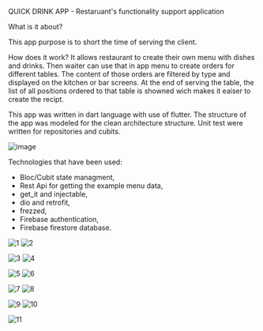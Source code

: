 QUICK DRINK APP - Restaruant's functionality support application

What is it about?

This app purpose is to short the time of serving the client.

How does it work?
It allows restaurant to create their own menu with dishes and drinks. Then waiter can use that in app menu to create orders for different tables. The content of those orders are filtered by type and displayed on the kitchen or bar screens.
At the end of serving the table, the list of all positions ordered to that table is showned wich makes it eaiser to create the recipt.

This app was written in dart language with use of flutter.
The structure of the app was modeled for the clean architecture structure.
Unit test were written for repositories and cubits.

![image](https://github.com/bogbrz/quick_drink_app/assets/142913714/824782fe-9c93-4354-9372-452d06733e1a)


Technologies that have been used: 
- Bloc/Cubit state managment,
- Rest Api for getting the example menu data,
- get_it and injectable,
- dio and retrofit,
- frezzed,
- Firebase authentication,
- Firebase firestore database.




![1](https://github.com/bogbrz/quick_drink_app/assets/142913714/c5886634-7bb8-4213-8eae-75a7bd1eb4e2) ![2](https://github.com/bogbrz/quick_drink_app/assets/142913714/64bbe81c-b8b4-404e-92ef-41a4ad39532a)

![3](https://github.com/bogbrz/quick_drink_app/assets/142913714/0c83f256-8a49-44ae-90a4-e3438bb4d08f) ![4](https://github.com/bogbrz/quick_drink_app/assets/142913714/7c93a90f-ffb3-4e97-98f0-5de974b4e3d6)

![5](https://github.com/bogbrz/quick_drink_app/assets/142913714/f0e2e811-e1d4-46b4-a284-792c1c7898cc) ![6](https://github.com/bogbrz/quick_drink_app/assets/142913714/087a11f2-fe61-45ce-a131-491c9417c55b)

![7](https://github.com/bogbrz/quick_drink_app/assets/142913714/b10ace6b-7690-451d-b324-8c3a028a94c0) ![8](https://github.com/bogbrz/quick_drink_app/assets/142913714/ee26e8f9-7fab-4d80-a0fe-eb8238b42133)

![9](https://github.com/bogbrz/quick_drink_app/assets/142913714/da4fb548-44e9-4258-bd8c-5a55c0f57032) ![10](https://github.com/bogbrz/quick_drink_app/assets/142913714/2f26683b-4eff-4494-b00b-75d9fd8bbc2e)

![11](https://github.com/bogbrz/quick_drink_app/assets/142913714/ef36278c-287d-4034-98cd-3a0177387f83)
